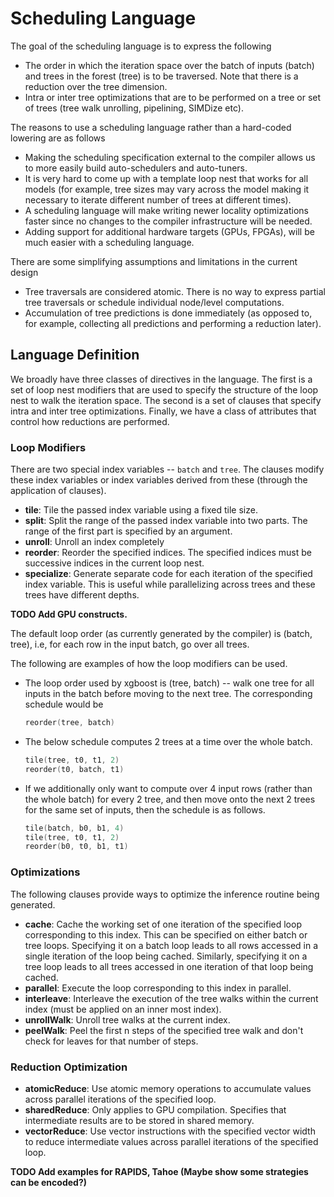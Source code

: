 # Scheduling Language
The goal of the scheduling language is to express the following
* The order in which the iteration space over the batch of inputs (batch) and trees in the forest (tree) is to be traversed. Note that there is a reduction over the tree dimension.
* Intra or inter tree optimizations that are to be performed on a tree or set of trees (tree walk unrolling, pipelining, SIMDize etc).

The reasons to use a scheduling language rather than a hard-coded lowering are as follows
* Making the scheduling specification external to the compiler allows us to 
more easily build auto-schedulers and auto-tuners.
* It is very hard to come up with a template loop nest that works for all models (for example, tree sizes may vary across the model making it necessary to iterate different number of trees at different times). 
* A scheduling language will make writing newer locality optimizations faster since no changes to the compiler infrastructure will be needed.
* Adding support for additional hardware targets (GPUs, FPGAs), will be much easier with a scheduling language.

There are some simplifying assumptions and limitations in the current design
* Tree traversals are considered atomic. There is no way to express partial tree traversals or schedule individual node/level computations. 
* Accumulation of tree predictions is done immediately (as opposed to, for example, collecting all predictions and performing a reduction later).

## Language Definition
We broadly have three classes of directives in the language. The first is a set of loop nest modifiers that are used to specify the structure of the loop nest to walk the iteration space. The second is a set of clauses that specify intra and inter tree optimizations. Finally, we have a class of attributes that control how reductions are performed.

### Loop Modifiers
There are two special index variables -- ```batch``` and ```tree```. The clauses modify these index variables or index variables derived from these (through the application of clauses).
* **tile**: Tile the passed index variable using a fixed tile size.
* **split**: Split the range of the passed index variable into two parts. The range of the first part is specified by an argument.
*  **unroll**: Unroll an index completely
*  **reorder**: Reorder the specified indices. The specified indices must be successive indices in the current loop nest.
* **specialize**: Generate separate code for each iteration of the specified index variable. This is useful while parallelizing across trees and these trees have 
different depths.

**TODO Add GPU constructs.**

The default loop order (as currently generated by the compiler) is (batch, tree), i.e, for each row in the input batch, go over all trees.

The following are examples of how the loop modifiers can be used.
* The loop order used by xgboost is (tree, batch) -- walk one tree for all inputs in the batch before moving to the next tree. The corresponding schedule would be
  ```C++
  reorder(tree, batch)
  ```
* The below schedule computes 2 trees at a time over the whole batch.
  ```C++
  tile(tree, t0, t1, 2)
  reorder(t0, batch, t1)
  ```
* If we additionally only want to compute over 4 input rows (rather than the whole batch) for every 2 tree, and then move onto the next 2 trees for the same set of inputs, then the schedule is as follows. 
  ```C++
  tile(batch, b0, b1, 4) 
  tile(tree, t0, t1, 2)
  reorder(b0, t0, b1, t1) 
  ```
### Optimizations
The following clauses provide ways to optimize the inference routine being generated.
* **cache**: Cache the working set of one iteration of the specified loop corresponding
to this index. This can be specified on either batch or tree loops. Specifying it 
on a batch loop leads to all rows accessed in a single iteration of the loop 
being cached. Similarly, specifying it on a tree loop leads to all trees accessed in 
one iteration of that loop being cached.
* **parallel**: Execute the loop corresponding to this index in parallel.
* **interleave**: Interleave the execution of the tree walks within the current index (must be applied on an inner most index).
* **unrollWalk**: Unroll tree walks at the current index. 
* **peelWalk**: Peel the first n steps of the specified tree walk and don't check for leaves for that number of steps.

### Reduction Optimization
* **atomicReduce**: Use atomic memory operations to accumulate values across 
parallel iterations of the specified loop. 
* **sharedReduce**: Only applies to GPU compilation. Specifies that intermediate
results are to be stored in shared memory.
* **vectorReduce**: Use vector instructions with the specified vector width 
to reduce intermediate values across parallel iterations of the specified loop.

**TODO Add examples for RAPIDS, Tahoe (Maybe show some strategies can be encoded?)**
